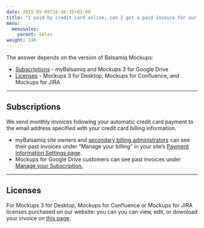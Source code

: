 ```yaml
---
date: 2015-05-09T16:46:35+02:00
title: "I paid by credit card online, can I get a paid invoice for our records?"
menu:
  menusales:
    parent: sales
weight: 240
---
```


The answer depends on the version of Balsamiq Mockups:

*   [Subscriptions](#subscriptions) - myBalsamiq and Mockups 3 for Google Drive
*   [Licenses](#licenses) - Mockups 3 for Desktop, Mockups for Confluence, and Mockups for JIRA

* * *

## Subscriptions

We send monthly invoices following your automatic credit card payment to the email address specified with your credit card billing information.

*   myBalsamiq site owners and [secondary billing administrators](https://docs.balsamiq.com/mybalsamiq/sitesettings/#4-designating-a-secondary-billing-administrator) can see their past invoices under ”Manage your billing” in your site’s [Payment Information Settings page](/sales/mybsubscriptions/#finding-past-invoices).
*   Mockups for Google Drive customers can see past invoices under [Manage your Subscription.](/sales/gdrivesubscription/#finding-past-invoices)

* * *

## Licenses

For Mockups 3 for Desktop, Mockups for Confluence or Mockups for JIRA licenses purchased on our website: you can you can view, edit, or download your invoice on [this page](https://balsamiq.com/buy/invoice).